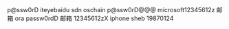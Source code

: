 p@ssw0rD iteyebaidu
sdn oschain p@ssw0rD@@@
microsoft12345612z 邮箱
ora passw0rdD 邮箱
12345612zX iphone
sheb 19870124
